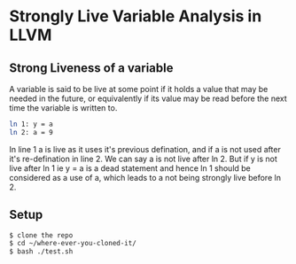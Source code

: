 # Strongly Live Variable Analysis in LLVM

## Strong Liveness of a variable

A variable is said to be live at some point if it holds a value that may be needed in the future, or equivalently if its value may be read before the next time the variable is written to.

```sh
ln 1: y = a
ln 2: a = 9
```

In line 1 a is live as it uses it's previous defination, and if a is not used after it's re-defination in line 2. We can say a is not live after ln 2.
But if y is not live after ln 1 ie y = a is a dead statement and hence ln 1 should be considered as a use of a, which leads to a not being strongly live before ln 2.

## Setup

```sh
$ clone the repo
$ cd ~/where-ever-you-cloned-it/
$ bash ./test.sh
```
